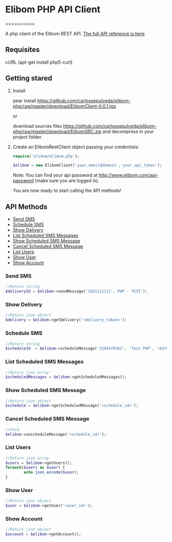 <h1>Elibom PHP API Client</h1>
==========

A php client of the Elibom REST API. <a href="http://www.elibom.com/developers/reference">The full API reference is here</a>


<h2>Requisites</h2>

cURL (apt-get install php5-curl)

<h2>Getting stared</h2>

1. Install

    pear install https://github.com/carlossepulveda/elibom-php/raw/master/download/ElibomClient-0.0.1.tgz
    
    or
    
    download sources files https://github.com/carlossepulveda/elibom-php/raw/master/download/ElibomSRC.zip and decompress
    in your project folder.

2. Create an ElibomRestClient object passing your credentials:

    ```php
    require('elibom/elibom.php');

    $elibom = new ElibomClient('your.email@domain','your_api_token');
    ```
    
    Note: You can find your api password at http://www.elibom.com/api-password (make sure you are logged in).
    
    You are now ready to start calling the API methods!

<h2>API Methods</h2>

* [Send SMS](#send-sms)
* [Schedule SMS](#schedule-sms)
* [Show Delivery](#show-delivery)
* [List Scheduled SMS Messages](#list-scheduled-sms-messages)
* [Show Scheduled SMS Message](#show-scheduled-sms-message)
* [Cancel Scheduled SMS Message](#cancel-scheduled-sms-message)
* [List Users](#list-users)
* [Show User](#show-user)
* [Show Account](#show-account)

### Send SMS
```php
//Return string
$deliveryId = $elibom->sendMessage('3201111111','PHP - TEST');
```

### Show Delivery
```php
//Return json object
$delivery = $elibom->getDelivery('<delivery_token>');
```

### Schedule SMS 
```php
//Return string
$scheduleId  = $elibom->scheduleMessage('3204470262', 'Test PHP', 'dd/MM/yyyy hh:mm');
```

### List Scheduled SMS Messages
```php
//Return json array
$scheduledMessages = $elibom->getScheduledMessages();
```

### Show Scheduled SMS Message
```php
//Return json object
$schedule = $elibom->getScheduledMessage('<schedule_id>');
```

### Cancel Scheduled SMS Message
```php
//Void
$elibom->unscheduleMessage('<schedule_id>');
```

### List Users
```php
//Return json array
$users = $elibom->getUsers();
foreach($users as $user) {
        echo json_encode($user);
}
```

### Show User
```php
//Return json object
$user = $elibom->getUser('<user_id>');
```

### Show Account
```php
//Return json object
$account = $elibom->getAccount();
```
